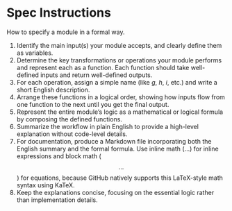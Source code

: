 # Spec Instructions

How to specify a module in a formal way.

1. Identify the main input(s) your module accepts, and clearly define them as
   variables.
2. Determine the key transformations or operations your module performs and
   represent each as a function. Each function should take well-defined inputs
   and return well-defined outputs.
3. For each operation, assign a simple name (like $g$, $h$, $i$, etc.) and write
   a short English description.
4. Arrange these functions in a logical order, showing how inputs flow from one
   function to the next until you get the final output.
5. Represent the entire module’s logic as a mathematical or logical formula by
   composing the defined functions.
6. Summarize the workflow in plain English to provide a high-level explanation
   without code-level details.
7. For documentation, produce a Markdown file incorporating both the English
   summary and the formal formula. Use inline math ($...$) for inline
   expressions and block math ($$...$$
   ) for equations, because GitHub natively supports this LaTeX-style math
   syntax using KaTeX.
8. Keep the explanations concise, focusing on the essential logic rather than
   implementation details.
